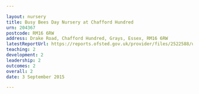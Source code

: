 ```yaml
---

layout: nursery
title: Busy Bees Day Nursery at Chafford Hundred
urn: 204367
postcode: RM16 6RW
address: Drake Road, Chafford Hundred, Grays, Essex, RM16 6RW
latestReportUrl: https://reports.ofsted.gov.uk/provider/files/2522588/urn/204367.pdf
teaching: 2
development: 2
leadership: 2
outcomes: 2
overall: 2
date: 3 September 2015

---
```

